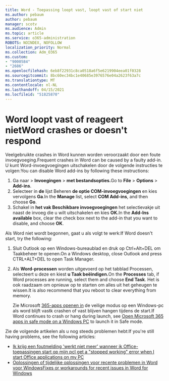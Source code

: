 ```yaml
---
title: Word - Toepassing loopt vast, loopt vast of start niet
ms.author: pebaum
author: pebaum
manager: scotv
ms.audience: Admin
ms.topic: article
ms.service: o365-administration
ROBOTS: NOINDEX, NOFOLLOW
localization_priority: Normal
ms.collection: Adm_O365
ms.custom:
- "9000584"
- "2686"
ms.openlocfilehash: 6eb8f22931c8ca0518a6f5e6219904eea01f0328
ms.sourcegitcommit: 8bc60ec34bc1e40685e3976576e04a2623f63a7c
ms.translationtype: MT
ms.contentlocale: nl-NL
ms.lasthandoff: 04/15/2021
ms.locfileid: "51825870"
---
```

# <a name="word-crashes-or-doesnt-respond"></a><span data-ttu-id="73e5b-102">Word loopt vast of reageert niet</span><span class="sxs-lookup"><span data-stu-id="73e5b-102">Word crashes or doesn't respond</span></span>

<span data-ttu-id="73e5b-103">Veelgebruikte crashes in Word kunnen worden veroorzaakt door een foute invoegvoeging.</span><span class="sxs-lookup"><span data-stu-id="73e5b-103">Frequent crashes in Word can be caused by a faulty add-in.</span></span> <span data-ttu-id="73e5b-104">U kunt Word-invoegvoegingen uitschakelen door de volgende instructies te volgen:</span><span class="sxs-lookup"><span data-stu-id="73e5b-104">You can disable Word add-ins by following these instructions:</span></span>

1. <span data-ttu-id="73e5b-105">Ga naar  >  **Invoegingen**  >  **met bestandsopties.**</span><span class="sxs-lookup"><span data-stu-id="73e5b-105">Go to **File** > **Options** > **Add-ins**.</span></span>
2. <span data-ttu-id="73e5b-106">Selecteer in **de** lijst Beheren **de optie COM-invoegvoegingen** en kies vervolgens **Ga**.</span><span class="sxs-lookup"><span data-stu-id="73e5b-106">In the **Manage** list, select **COM Add-ins**, and then choose **Go**.</span></span>
3. <span data-ttu-id="73e5b-107">Schakel in **het vak Beschikbare invoegvoegingen** het selectievakje uit naast de invoeg die u wilt uitschakelen en kies **OK.**</span><span class="sxs-lookup"><span data-stu-id="73e5b-107">In the **Add-Ins available** box, clear the check box next to the add-in that you want to disable, and choose **OK**.</span></span>

<span data-ttu-id="73e5b-108">Als Word niet wordt begonnen, gaat u als volgt te werk:</span><span class="sxs-lookup"><span data-stu-id="73e5b-108">If Word doesn't start, try the following:</span></span>

1.   <span data-ttu-id="73e5b-109">Sluit Outlook op een Windows-bureaublad en druk op Ctrl+Alt+DEL om Taakbeheer te openen.</span><span class="sxs-lookup"><span data-stu-id="73e5b-109">On a Windows desktop, close Outlook and press CTRL+ALT+DEL to open Task Manager.</span></span> 
2. <span data-ttu-id="73e5b-110">Als **Word-processen** worden uitgevoerd op het tabblad Processen, selecteert u deze en kiest **u Taak beëindigen.**</span><span class="sxs-lookup"><span data-stu-id="73e5b-110">On the **Processes** tab, if Word processes are running, select them and choose **End Task**.</span></span> <span data-ttu-id="73e5b-111">Het is ook raadzaam om opnieuw op te starten om alles uit het geheugen te wissen.</span><span class="sxs-lookup"><span data-stu-id="73e5b-111">It is also recommend that you reboot to clear everything from memory.</span></span>

    <span data-ttu-id="73e5b-112">Zie Microsoft [365-apps openen in](https://support.office.com/article/Open-Office-apps-in-safe-mode-on-a-Windows-PC-dedf944a-5f4b-4afb-a453-528af4f7ac72) de veilige modus op een Windows-pc als word blijft vastk crashen of vast blijven hangen tijdens de start.</span><span class="sxs-lookup"><span data-stu-id="73e5b-112">If Word continues to crash or hang during launch, see [Open Microsoft 365 apps in safe mode on a Windows PC](https://support.office.com/article/Open-Office-apps-in-safe-mode-on-a-Windows-PC-dedf944a-5f4b-4afb-a453-528af4f7ac72) to launch it in Safe mode.</span></span>

<span data-ttu-id="73e5b-113">Zie de volgende artikelen als u nog steeds problemen hebt:</span><span class="sxs-lookup"><span data-stu-id="73e5b-113">If you're still having problems, see the following articles:</span></span> 
- [<span data-ttu-id="73e5b-114">Ik krijg een foutmelding 'werkt niet meer' wanneer ik Office-toepassingen start op mijn pc</span><span class="sxs-lookup"><span data-stu-id="73e5b-114">I get a "stopped working" error when I start Office applications on my PC</span></span>](https://support.office.com/article/52bd7985-4e99-4a35-84c8-2d9b8301a2fa)
- [<span data-ttu-id="73e5b-115">Oplossingen of tijdelijke oplossingen voor recente problemen in Word voor Windows</span><span class="sxs-lookup"><span data-stu-id="73e5b-115">Fixes or workarounds for recent issues in Word for Windows</span></span>](https://support.office.com/article/bf6bf17c-2807-4871-83ce-e337ae8f0b86)